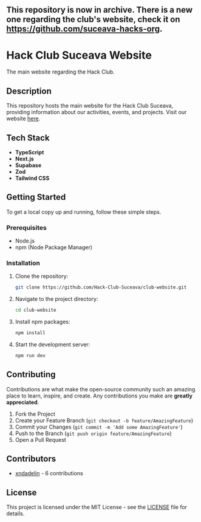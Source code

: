 This repository is now in archive. There is a new one regarding the club's website, check it on https://github.com/suceava-hacks-org.
--
# Hack Club Suceava Website

The main website regarding the Hack Club.

## Description

This repository hosts the main website for the Hack Club Suceava, providing information about our activities, events, and projects. Visit our website [here](https://suceava.hackclub.com/).

## Tech Stack

- **TypeScript** 
- **Next.js**
- **Supabase**
- **Zod**
- **Tailwind CSS**

## Getting Started

To get a local copy up and running, follow these simple steps.

### Prerequisites

- Node.js
- npm (Node Package Manager)

### Installation

1. Clone the repository:
    ```sh
    git clone https://github.com/Hack-Club-Suceava/club-website.git
    ```
2. Navigate to the project directory:
    ```sh
    cd club-website
    ```
3. Install npm packages:
    ```sh
    npm install
    ```
4. Start the development server:
    ```sh
    npm run dev
    ```

## Contributing

Contributions are what make the open-source community such an amazing place to learn, inspire, and create. Any contributions you make are **greatly appreciated**.

1. Fork the Project
2. Create your Feature Branch (`git checkout -b feature/AmazingFeature`)
3. Commit your Changes (`git commit -m 'Add some AmazingFeature'`)
4. Push to the Branch (`git push origin feature/AmazingFeature`)
5. Open a Pull Request

## Contributors

- [xndadelin](https://github.com/xndadelin) - 6 contributions

## License

This project is licensed under the MIT License - see the [LICENSE](LICENSE) file for details.
